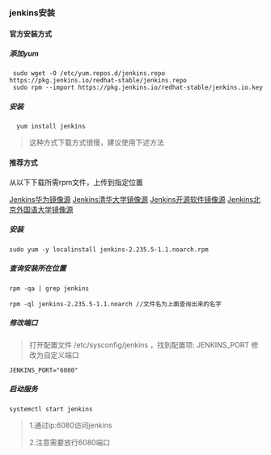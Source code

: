 ### jenkins安装

#### 官方安装方式

##### 添加yum

```shell
 sudo wget -O /etc/yum.repos.d/jenkins.repo https://pkg.jenkins.io/redhat-stable/jenkins.repo
 sudo rpm --import https://pkg.jenkins.io/redhat-stable/jenkins.io.key
```



##### 安装

```shell
  yum install jenkins
```



> 这种方式下载方式很慢，建议使用下述方法



#### 推荐方式

从以下下载所需rpm文件，上传到指定位置

[Jenkins华为镜像源](https://mirrors.huaweicloud.com/jenkins/redhat-stable/)
[Jenkins清华大学镜像源](https://mirror.tuna.tsinghua.edu.cn/jenkins/redhat-stable/)
[Jenkins开源软件镜像源](https://mirrors.cnnic.cn/jenkins/redhat-stable/)
[Jenkins北京外国语大学镜像源](https://mirrors.bfsu.edu.cn/jenkins/redhat-stable/)



##### 安装

```shell
sudo yum -y localinstall jenkins-2.235.5-1.1.noarch.rpm
```



##### 查询安装所在位置

```shell
rpm -qa | grep jenkins

rpm -ql jenkins-2.235.5-1.1.noarch //文件名为上面查询出来的名字
```



##### 修改端口

> 打开配置文件 /etc/sysconfig/jenkins ，找到配置项: JENKINS_PORT 修改为自定义端口



```shell
JENKINS_PORT="6080"
```



##### 启动服务

```shell
systemctl start jenkins
```

> 1.通过ip:6080访问jenkins
>
> 2.注意需要放行6080端口